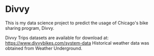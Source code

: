 # Divvy
This is my data science project to predict the usage of Chicago's bike sharing program, Divvy.

Divvy Trips datasets are available for download at: https://www.divvybikes.com/system-data
Historical weather data was obtained from Weather Underground.